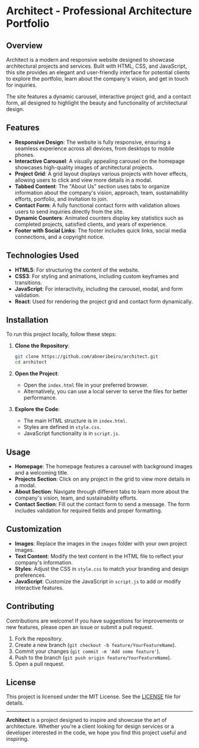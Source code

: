 # Architect - Professional Architecture Portfolio

## Overview
Architect is a modern and responsive website designed to showcase architectural projects and services. Built with HTML, CSS, and JavaScript, this site provides an elegant and user-friendly interface for potential clients to explore the portfolio, learn about the company's vision, and get in touch for inquiries. 

The site features a dynamic carousel, interactive project grid, and a contact form, all designed to highlight the beauty and functionality of architectural design.

## Features
- **Responsive Design**: The website is fully responsive, ensuring a seamless experience across all devices, from desktops to mobile phones.
- **Interactive Carousel**: A visually appealing carousel on the homepage showcases high-quality images of architectural projects.
- **Project Grid**: A grid layout displays various projects with hover effects, allowing users to click and view more details in a modal.
- **Tabbed Content**: The "About Us" section uses tabs to organize information about the company's vision, approach, team, sustainability efforts, portfolio, and invitation to join.
- **Contact Form**: A fully functional contact form with validation allows users to send inquiries directly from the site.
- **Dynamic Counters**: Animated counters display key statistics such as completed projects, satisfied clients, and years of experience.
- **Footer with Social Links**: The footer includes quick links, social media connections, and a copyright notice.

## Technologies Used
- **HTML5**: For structuring the content of the website.
- **CSS3**: For styling and animations, including custom keyframes and transitions.
- **JavaScript**: For interactivity, including the carousel, modal, and form validation.
- **React**: Used for rendering the project grid and contact form dynamically.

## Installation
To run this project locally, follow these steps:

1. **Clone the Repository**:
   ```bash
   git clone https://github.com/abneribeiro/architect.git
   cd architect
   ```

2. **Open the Project**:
   - Open the `index.html` file in your preferred browser.
   - Alternatively, you can use a local server to serve the files for better performance.

3. **Explore the Code**:
   - The main HTML structure is in `index.html`.
   - Styles are defined in `style.css`.
   - JavaScript functionality is in `script.js`.

## Usage
- **Homepage**: The homepage features a carousel with background images and a welcoming title.
- **Projects Section**: Click on any project in the grid to view more details in a modal.
- **About Section**: Navigate through different tabs to learn more about the company's vision, team, and sustainability efforts.
- **Contact Section**: Fill out the contact form to send a message. The form includes validation for required fields and proper formatting.

## Customization
- **Images**: Replace the images in the `images` folder with your own project images.
- **Text Content**: Modify the text content in the HTML file to reflect your company's information.
- **Styles**: Adjust the CSS in `style.css` to match your branding and design preferences.
- **JavaScript**: Customize the JavaScript in `script.js` to add or modify interactive features.

## Contributing
Contributions are welcome! If you have suggestions for improvements or new features, please open an issue or submit a pull request.

1. Fork the repository.
2. Create a new branch (`git checkout -b feature/YourFeatureName`).
3. Commit your changes (`git commit -m 'Add some feature'`).
4. Push to the branch (`git push origin feature/YourFeatureName`).
5. Open a pull request.

## License
This project is licensed under the MIT License. See the [LICENSE](LICENSE) file for details.


---

**Architect** is a project designed to inspire and showcase the art of architecture. Whether you're a client looking for design services or a developer interested in the code, we hope you find this project useful and inspiring.